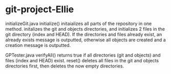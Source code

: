# git-project-Ellie
initializeGit.java
    initialize()
        initaializes all parts of the repository in one method.
        initalizes the git and objects directories, and initializes 2 files in the git directory (index and HEAD).
        If the directories and files already exist, an already exists message is outputted, otherwise all objects are created and a creation message is outputted. 

GPTester.java
    verifyAll()
        returns true if all directories (git and objects) and files (index and HEAD) exist.
    reset()
        deletes all files in the git and objects directories first, then deletes the now empty directories.